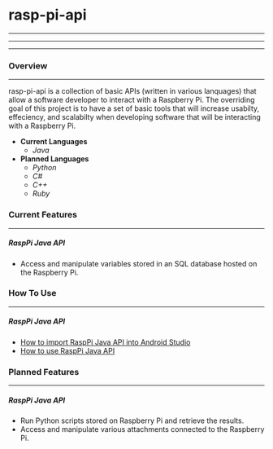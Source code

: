 # rasp-pi-api
---
---
---

### Overview
---
rasp-pi-api is a collection of basic APIs (written in various lanquages) that allow a software developer to  interact with a Raspberry Pi. The overriding goal of this project is to have a set of basic tools that will increase usabilty, effeciency, and scalabilty when developing software that will be interacting with a Raspberry Pi. 
- **Current Languages**
    * *Java*
- **Planned Languages**
    * *Python*
    * *C#*
    * *C++*
    * *Ruby*

### Current Features 
---
##### RaspPi Java API
- Access and manipulate variables stored in an SQL database hosted on the Raspberry Pi.

### How To Use
---
##### RaspPi Java API
- [How to import RaspPi Java API into Android Studio]
- [How to use RaspPi Java API]


[How to import RaspPi Java API into Android Studio]: <https://github.com/seayjohnny/rasp-pi-api/wiki/How-to-Import-RaspPiJavaAPI-into-Android-Studio>
[How to use RaspPi Java API]: <https://github.com/seayjohnny/rasp-pi-api/wiki/How-to-Use-RaspPi-Java-API>

### Planned Features
---
##### RaspPi Java API
- Run Python scripts stored on Raspberry Pi and retrieve the results.
- Access and manipulate various attachments connected to the Raspberry Pi.
